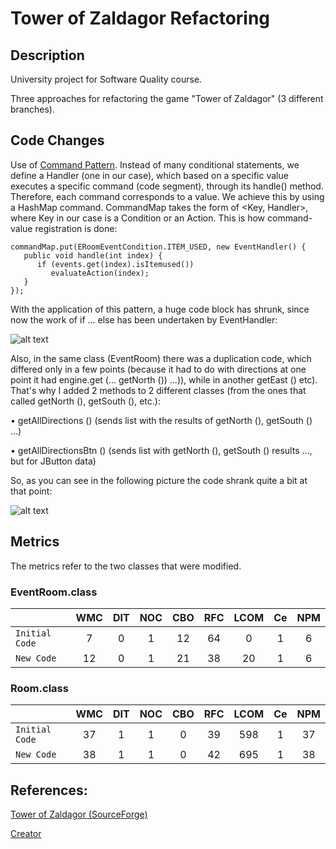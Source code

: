 # Tower of Zaldagor Refactoring

## Description

University project for Software Quality course.

Three approaches for refactoring the game "Tower of Zaldagor" (3 different branches).

## Code Changes

Use of [Command Pattern](https://refactoring.guru/design-patterns/command "Command Pattern - Refactoring.Guru"). Instead of many conditional statements, we define a Handler (one in our case), which based on a specific value executes a specific command (code segment), through its handle() method.
Therefore, each command corresponds to a value. We achieve this by using a HashMap command. CommandMap takes the form of <Key, Handler>, where Key in our case is a Condition or an Action. This is how command-value registration is done:

```
commandMap.put(ERoomEventCondition.ITEM_USED, new EventHandler() {
   public void handle(int index) {
      if (events.get(index).isItemused())
         evaluateAction(index);
   }
});
```

With the application of this pattern, a huge code block has shrunk, since now the work of if ... else has been undertaken by EventHandler:

![alt text](https://i.imgur.com/4V5PBe4.png "Application of Command Pattern")

Also, in the same class (EventRoom) there was a duplication code, which differed only in a few points (because it had to do with directions at one point it had engine.get (... getNorth ()) ...)), while in another getEast () etc). That's why I added 2 methods to 2 different classes (from the ones that called getNorth (), getSouth (), etc.):

  •	getAllDirections () (sends list with the results of getNorth (), getSouth () ...)

  •	getAllDirectionsBtn () (sends list with getNorth (), getSouth () results ..., but for JButton data)
  
So, as you can see in the following picture the code shrank quite a bit at that point:

![alt text](https://i.imgur.com/vKlP8pF.png "Duplication Removal")

## Metrics

The metrics refer to the two classes that were modified.

### EventRoom.class

|                  | WMC | DIT | NOC | CBO | RFC | LCOM |  Ce | NPM |
|------------------|:---:|:---:|:---:|:---:|:---:|:----:|:---:|:---:|
|```Initial Code```|  7  |  0  |  1  |  12 |  64 |   0  |  1  |  6  |
|  ```New Code```  | 12  |  0  |  1  |  21 |  38 |  20  |  1  |  6  |

### Room.class

|                  |  WMC | DIT | NOC | CBO | RFC | LCOM |  Ce |  NPM |
|------------------|:----:|:---:|:---:|:---:|:---:|:----:|:---:|:----:|
|```Initial Code```|  37  |  1  |  1  |  0  |  39 |  598 |  1  |  37  |
|  ```New Code```  |  38  |  1  |  1  |  0  |  42 |  695 |  1  |  38  |


## References:

[Tower of Zaldagor (SourceForge)](https://sourceforge.net/projects/toz/)

[Creator](https://sourceforge.net/u/sarquah/profile/)
